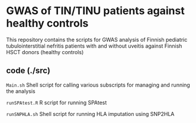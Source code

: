 # GWAS of TIN/TINU patients against healthy controls

This repository contains the scripts for GWAS analysis of Finnish pediatric tubulointerstitial nefritis patients with and without uveitis against Finnish HSCT donors (healthy controls)

## code (./src)

`Main.sh` Shell script for calling various subscripts for managing and running the analysis

`runSPAtest.R` R script for running SPAtest

`runSNPHLA.sh` Shell script for running HLA imputation using SNP2HLA
